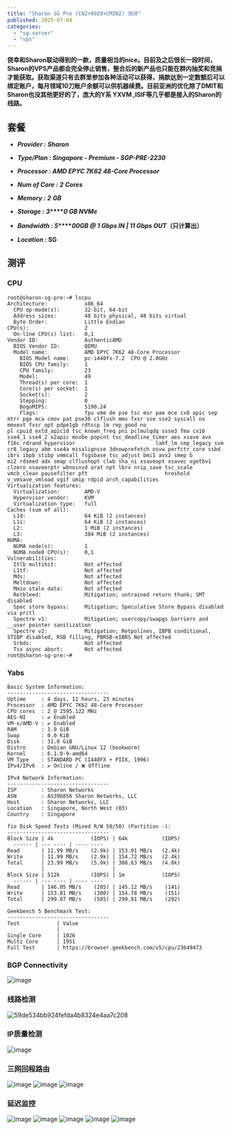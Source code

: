 ```yaml
---
title: "Sharon SG Pre (CN2+9929+CMIN2) 测评"
published: 2025-07-04
categories: 
  - "sg-server"
  - "vps"
---
```


**侥幸和Sharon联动得到的一款，质量相当的nice。目前及之后很长一段时间，Sharon的VPS产品都会完全停止销售，整合后的新产品也只能在群内抽奖和竞捐才能获取。获取渠道只有去群里参加各种活动可以获得，捐款达到一定数额后可以绑定账户，每月领域10刀账户余额可以供机器续费。目前亚洲的优化除了DMIT和Sharon也没其他更好的了，庞大的Y系 YXVM ,ISIF等几乎都是接入的Sharon的线路。**

## 套餐

- **_Provider :_** **_Sharon_**

- **_Type/Plan : Singapore - Premium - SGP-PRE-2230_**

- **_Processor : AMD EPYC 7K62 48-Core Processor_**

- **_Num of Core :_** **_2_** **_Cores_**

- **_Memory :_** **_2_** **_GB_**

- **_Storage :_** **_3_****_0 GB NVMe_**

- **_Bandwidth : 5_****_00GB @ 1 Gbps IN | 11 Gbps OUT_（只计算出）**

- **_Location :_ SG**

## 测评

### CPU

```shell
root@sharon-sg-pre:~# lscpu
Architecture:            x86_64
  CPU op-mode(s):        32-bit, 64-bit
  Address sizes:         48 bits physical, 48 bits virtual
  Byte Order:            Little Endian
CPU(s):                  2
  On-line CPU(s) list:   0,1
Vendor ID:               AuthenticAMD
  BIOS Vendor ID:        QEMU
  Model name:            AMD EPYC 7K62 48-Core Processor
    BIOS Model name:     pc-i440fx-7.2  CPU @ 2.0GHz
    BIOS CPU family:     1
    CPU family:          23
    Model:               49
    Thread(s) per core:  1
    Core(s) per socket:  1
    Socket(s):           2
    Stepping:            0
    BogoMIPS:            5190.24
    Flags:               fpu vme de pse tsc msr pae mce cx8 apic sep mtrr pge mca cmov pat pse36 clflush mmx fxsr sse sse2 syscall nx mmxext fxsr_opt pdpe1gb rdtscp lm rep_good no                         pl cpuid extd_apicid tsc_known_freq pni pclmulqdq ssse3 fma cx16 sse4_1 sse4_2 x2apic movbe popcnt tsc_deadline_timer aes xsave avx f16c rdrand hypervisor                          lahf_lm cmp_legacy svm cr8_legacy abm sse4a misalignsse 3dnowprefetch osvw perfctr_core ssbd ibrs ibpb stibp vmmcall fsgsbase tsc_adjust bmi1 avx2 smep b                         mi2 rdseed adx smap clflushopt clwb sha_ni xsaveopt xsavec xgetbv1 clzero xsaveerptr wbnoinvd arat npt lbrv nrip_save tsc_scale vmcb_clean pausefilter pft                         hreshold v_vmsave_vmload vgif umip rdpid arch_capabilities
Virtualization features: 
  Virtualization:        AMD-V
  Hypervisor vendor:     KVM
  Virtualization type:   full
Caches (sum of all):     
  L1d:                   64 KiB (2 instances)
  L1i:                   64 KiB (2 instances)
  L2:                    1 MiB (2 instances)
  L3:                    384 MiB (2 instances)
NUMA:                    
  NUMA node(s):          1
  NUMA node0 CPU(s):     0,1
Vulnerabilities:         
  Itlb multihit:         Not affected
  L1tf:                  Not affected
  Mds:                   Not affected
  Meltdown:              Not affected
  Mmio stale data:       Not affected
  Retbleed:              Mitigation; untrained return thunk; SMT disabled
  Spec store bypass:     Mitigation; Speculative Store Bypass disabled via prctl
  Spectre v1:            Mitigation; usercopy/swapgs barriers and __user pointer sanitization
  Spectre v2:            Mitigation; Retpolines, IBPB conditional, STIBP disabled, RSB filling, PBRSB-eIBRS Not affected
  Srbds:                 Not affected
  Tsx async abort:       Not affected
root@sharon-sg-pre:~# 
```

### Yabs

```shell
Basic System Information:
---------------------------------
Uptime     : 4 days, 11 hours, 23 minutes
Processor  : AMD EPYC 7K62 48-Core Processor
CPU cores  : 2 @ 2595.122 MHz
AES-NI     : ✔ Enabled
VM-x/AMD-V : ✔ Enabled
RAM        : 1.9 GiB
Swap       : 0.0 KiB
Disk       : 31.0 GiB
Distro     : Debian GNU/Linux 12 (bookworm)
Kernel     : 6.1.0-9-amd64
VM Type    : STANDARD PC (I440FX + PIIX, 1996)
IPv4/IPv6  : ✔ Online / ❌ Offline

IPv4 Network Information:
---------------------------------
ISP        : Sharon Networks
ASN        : AS396856 Sharon Networks, LLC
Host       : Sharon Networks, LLC
Location   : Singapore, North West (03)
Country    : Singapore

fio Disk Speed Tests (Mixed R/W 50/50) (Partition -):
---------------------------------
Block Size | 4k            (IOPS) | 64k           (IOPS)
  ------ | --- ---- | ---- ---- 
Read       | 11.99 MB/s    (2.9k) | 153.91 MB/s   (2.4k)
Write      | 11.99 MB/s    (2.9k) | 154.72 MB/s   (2.4k)
Total      | 23.99 MB/s    (5.9k) | 308.63 MB/s   (4.8k)
           |                      |                     
Block Size | 512k          (IOPS) | 1m            (IOPS)
  ------ | --- ---- | ---- ---- 
Read       | 146.05 MB/s    (285) | 145.12 MB/s    (141)
Write      | 153.81 MB/s    (300) | 154.78 MB/s    (151)
Total      | 299.87 MB/s    (585) | 299.91 MB/s    (292)

Geekbench 5 Benchmark Test:
---------------------------------
Test            | Value                         
                |                               
Single Core     | 1026                          
Multi Core      | 1951                          
Full Test       | https://browser.geekbench.com/v5/cpu/23649473
```

### BGP Connectivity

<picture>
    <source srcset="https://s3.catcat.blog/images/2025/07/image-1.avif" type="image/avif">
    <source srcset="https://s3.catcat.blog/images/2025/07/image-1.webp" type="image/webp">
    <img src="https://s3.catcat.blog/images/2025/07/image-1.jpg" alt="image" loading="lazy">
</picture>

### 线路检测

<picture>
    <source srcset="https://s3.catcat.blog/images/2025/07/59de534bb924fefda4b8324e4aa7c208.avif" type="image/avif">
    <source srcset="https://s3.catcat.blog/images/2025/07/59de534bb924fefda4b8324e4aa7c208.webp" type="image/webp">
    <img src="https://s3.catcat.blog/images/2025/07/59de534bb924fefda4b8324e4aa7c208.jpg" alt="59de534bb924fefda4b8324e4aa7c208" loading="lazy">
</picture>

### IP质量检测

<picture>
    <source srcset="https://s3.catcat.blog/images/2025/07/image-2.avif" type="image/avif">
    <source srcset="https://s3.catcat.blog/images/2025/07/image-2.webp" type="image/webp">
    <img src="https://s3.catcat.blog/images/2025/07/image-2.jpg" alt="image" loading="lazy">
</picture>

### 三网回程路由

<picture>
    <source srcset="https://s3.catcat.blog/images/2025/07/image-3.avif" type="image/avif">
    <source srcset="https://s3.catcat.blog/images/2025/07/image-3.webp" type="image/webp">
    <img src="https://s3.catcat.blog/images/2025/07/image-3.jpg" alt="image" loading="lazy">
</picture>

<picture>
    <source srcset="https://s3.catcat.blog/images/2025/07/image-4.avif" type="image/avif">
    <source srcset="https://s3.catcat.blog/images/2025/07/image-4.webp" type="image/webp">
    <img src="https://s3.catcat.blog/images/2025/07/image-4.jpg" alt="image" loading="lazy">
</picture>

<picture>
    <source srcset="https://s3.catcat.blog/images/2025/07/image-5.avif" type="image/avif">
    <source srcset="https://s3.catcat.blog/images/2025/07/image-5.webp" type="image/webp">
    <img src="https://s3.catcat.blog/images/2025/07/image-5.jpg" alt="image" loading="lazy">
</picture>

### 延迟监控

<picture>
    <source srcset="https://s3.catcat.blog/images/2025/07/image-6-scaled.avif" type="image/avif">
    <source srcset="https://s3.catcat.blog/images/2025/07/image-6-scaled.webp" type="image/webp">
    <img src="https://s3.catcat.blog/images/2025/07/image-6-scaled.jpg" alt="image" loading="lazy">
</picture>

<picture>
    <source srcset="https://s3.catcat.blog/images/2025/07/image-7-scaled.avif" type="image/avif">
    <source srcset="https://s3.catcat.blog/images/2025/07/image-7-scaled.webp" type="image/webp">
    <img src="https://s3.catcat.blog/images/2025/07/image-7-scaled.jpg" alt="image" loading="lazy">
</picture>

<picture>
    <source srcset="https://s3.catcat.blog/images/2025/07/image-8-scaled.avif" type="image/avif">
    <source srcset="https://s3.catcat.blog/images/2025/07/image-8-scaled.webp" type="image/webp">
    <img src="https://s3.catcat.blog/images/2025/07/image-8-scaled.jpg" alt="image" loading="lazy">
</picture>

<picture>
    <source srcset="https://s3.catcat.blog/images/2025/07/image-9-scaled.avif" type="image/avif">
    <source srcset="https://s3.catcat.blog/images/2025/07/image-9-scaled.webp" type="image/webp">
    <img src="https://s3.catcat.blog/images/2025/07/image-9-scaled.jpg" alt="image" loading="lazy">
</picture>

<picture>
    <source srcset="https://s3.catcat.blog/images/2025/07/image-10-scaled.avif" type="image/avif">
    <source srcset="https://s3.catcat.blog/images/2025/07/image-10-scaled.webp" type="image/webp">
    <img src="https://s3.catcat.blog/images/2025/07/image-10-scaled.jpg" alt="image" loading="lazy">
</picture>
